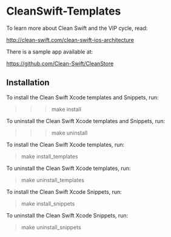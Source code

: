 # CleanSwift-Templates

To learn more about Clean Swift and the VIP cycle, read:

http://clean-swift.com/clean-swift-ios-architecture

There is a sample app available at:

https://github.com/Clean-Swift/CleanStore

## Installation

To install the Clean Swift Xcode templates and Snippets, run:

>>> make install

To uninstall the Clean Swift Xcode templates and Snippets, run:

>>> make uninstall

To install the Clean Swift Xcode templates, run:

> make install_templates

To uninstall the Clean Swift Xcode templates, run:

> make uninstall_templates

To install the Clean Swift Xcode Snippets, run:

> make install_snippets

To uninstall the Clean Swift Xcode Snippets, run:

> make uninstall_snippets